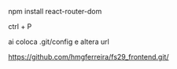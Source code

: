 

npm install react-router-dom

ctrl + P 

ai coloca .git/config e altera url

https://github.com/hmgferreira/fs29_frontend.git/